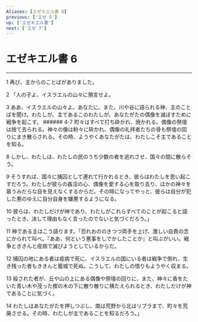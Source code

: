 ```yaml
---
Aliases: [エゼキエル書 6]
previous: ['エゼ 5']
up: ['エゼキエル書']
next: ['エゼ 7']
---
```

# エゼキエル書 6

***




1 
再び、主からのことばがありました。 



2 
「人の子よ、イスラエルの山々に預言せよ。 



3 
ああ、イスラエルの山々よ。あなたに、また、川や谷に語られる神、主のことばを聞け。わたしが、主であるこのわたしが、あなたがたの偶像を滅ぼすために戦争を起こす。 ###### 4-7 町々はすべて打ち砕かれ、焼かれる。偶像の祭壇は捨て去られる。神々の像は粉々に砕かれ、偶像の礼拝者たちの骨も祭壇の回りにまき散らされる。その時、ようやくあなたがたは、わたしこそ主であることを知る。 



8 
しかし、わたしは、わたしの民のうち少数の者を逃れさせ、国々の間に散らそう。 



9 
そうすれば、国々に捕囚として連れて行かれるとき、彼らはわたしを思い起こすだろう。わたしが彼らの姦淫の心、偶像を愛する心を取り去り、ほかの神々を慕うみだらな目を見えなくするからだ。その時になってやっと、彼らは自分が犯した悪のゆえに自分自身を嫌悪するようになる。 



10 
彼らは、わたしだけが神であり、わたしがこれらすべてのことが起こると語ったとき、決して理由もなく言ったのでないと気づくだろう。」 



11 
神である主はこう語ります。「恐れおののきつつ両手を上げ、激しい自責の念にかられて叫べ。『ああ、何という悪事をしでかしたことか』と叫ぶがいい。戦争とききんと疫病で滅びようとしているからだ。 



12 
捕囚の地にある者は疫病で死に、イスラエルの国にいる者は戦争で倒れ、生き残った者もききんと籠城で死ぬ。こうして、わたしの憤りもようやく収まる。 



13 
殺された者が、丘や山の上にある偶像や祭壇の回りに、また、神々に香をたいた青い木や茂った樫の木の下に散り散りに横たえられるとき、わたしだけが神であることに気づく。 



14 
わたしはあなたがたを押しつぶし、南は荒野から北はリブラまで、町々を荒廃させる。その時、わたしが主であることを知るだろう。」
